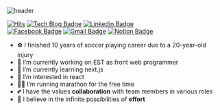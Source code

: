 ![header](https://capsule-render.vercel.app/api?type=wave&color=auto&height=300&section=header&text=Santos&fontSize=100)

[![Hits](https://hits.seeyoufarm.com/api/count/incr/badge.svg?url=https%3A%2F%2Fgithub.com%2FSangchoKim&count_bg=%2311754F&title_bg=%23555555&icon=&icon_color=%23E7E7E7&title=hits&edge_flat=false)](https://hits.seeyoufarm.com)
[![Tech Blog Badge](http://img.shields.io/badge/-Tech%20blog-black?style=flat-square&logo=bloglovin&link=https://sangcho.tistory.com/)](https://sangcho.tistory.com/)
[![Linkedin Badge](https://img.shields.io/badge/-LinkedIn-blue?style=flat-square&logo=Linkedin&logoColor=white&link=https://www.linkedin.com/in/rlatkdch14/)](https://www.linkedin.com/in/rlatkdch14/)	
[![Facebook Badge](https://img.shields.io/badge/facebook-1877f2?style=flat-square&logo=facebook&logoColor=white&link=https://www.facebook.com/belle.korea.store/)](https://www.facebook.com/belle.korea.store/)
[![Gmail Badge](https://img.shields.io/badge/Gmail-d14836?style=flat-square&logo=Gmail&logoColor=white&link=mailto:wjdrms1919@gmail.com)](mailto:wjdrms1919@gmail.com)
[![Notion Badge](https://img.shields.io/badge/Resume-yellow?style=flat-square&logo=Notion&logoColor=black&link=https://scientific-shawl-44f.notion.site/Santos-84e316a2b9b64c8f8562c3989eb8ef1c)](https://scientific-shawl-44f.notion.site/Santos-84e316a2b9b64c8f8562c3989eb8ef1c)
   
- ⚽️ I finished 10 years of soccer playing career due to a 20-year-old injury
- 🔭 I’m currently working on EST as front web programmer
- 📖 I’m currently learning next.js
- 🌱 I’m interested in react
- 🏃‍♀️ I’m running marathon for the free time
- 💕 I have the values **collaboration** with team members in various roles
- 🤔 I believe in the infinite possibilities of **effort**

